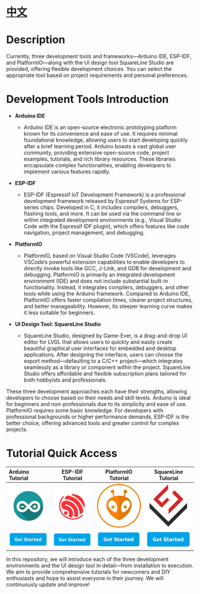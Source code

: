 # [中文](README_CN.md)
# Description
Currently, three development tools and frameworks—Arduino IDE, ESP-IDF, and PlatformIO—along with the UI design tool SquareLine Studio are provided, offering flexible development choices. You can select the appropriate tool based on project requirements and personal preferences.

# Development Tools Introduction
  
* **Arduino IDE**
  * Arduino IDE is an open-source electronic prototyping platform known for its convenience and ease of use. It requires minimal foundational knowledge, allowing users to start developing quickly after a brief learning period. Arduino boasts a vast global user community, providing extensive open-source code, project examples, tutorials, and rich library resources. These libraries encapsulate complex functionalities, enabling developers to implement various features rapidly.

* **ESP-IDF**
  * ESP-IDF (Espressif IoT Development Framework) is a professional development framework released by Espressif Systems for ESP-series chips. Developed in C, it includes compilers, debuggers, flashing tools, and more. It can be used via the command line or within integrated development environments (e.g., Visual Studio Code with the Espressif IDF plugin), which offers features like code navigation, project management, and debugging.

* **PlatformIO**
  * PlatformIO, based on Visual Studio Code (VSCode), leverages VSCode’s powerful extension capabilities to enable developers to directly invoke tools like GCC, J-Link, and GDB for development and debugging. PlatformIO is primarily an integrated development environment (IDE) and does not include substantial built-in functionality. Instead, it integrates compilers, debuggers, and other tools while using the Arduino framework. Compared to Arduino IDE, PlatformIO offers faster compilation times, clearer project structures, and better manageability. However, its steeper learning curve makes it less suitable for beginners.

* **UI Design Tool: SquareLine Studio**
  * SquareLine Studio, designed by Game-Ever, is a drag-and-drop UI editor for LVGL that allows users to quickly and easily create beautiful graphical user interfaces for embedded and desktop applications. After designing the interface, users can choose the export method—defaulting to a C/C++ project—which integrates seamlessly as a library or component within the project. SquareLine Studio offers affordable and flexible subscription plans tailored for both hobbyists and professionals.

These three development approaches each have their strengths, allowing developers to choose based on their needs and skill levels. Arduino is ideal for beginners and non-professionals due to its simplicity and ease of use. PlatformIO requires some basic knowledge. For developers with professional backgrounds or higher performance demands, ESP-IDF is the better choice, offering advanced tools and greater control for complex projects.

# Tutorial Quick Access

| Arduino Tutorial | ESP-IDF Tutorial | PlatformIO Tutorial | SquareLine Tutorial |
| :--------------- | :--------------: | :-----------------: | :-----------------: |
| ![](img/Arduino.webp) | ![](img/ESP-IDF-Logo.webp) | ![](img/PlatformIO-Logo.png) | ![](img/SquareLineStudio-Logo.webp) |
| [![](img/GetStarted.webp)]() | [![](img/GetStarted.webp)]() | [![](img/GetStarted.webp)]() | [![](img/GetStarted.webp)]() |

In this repository, we will introduce each of the three development environments and the UI design tool in detail—from installation to execution. We aim to provide comprehensive tutorials for newcomers and DIY enthusiasts and hope to assist everyone in their journey. We will continuously update and improve!
